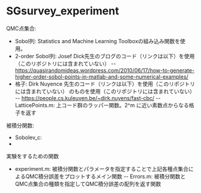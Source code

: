 # SGsurvey_experiment


QMC点集合:
- Sobol列: Statistics and Machine Learning Toolboxの組み込み関数を使用。
- 2-order Sobol列: Josef Dick先生のブログのコード（リンクは以下）を使用（このリポジトリには含まれていない）
-- https://quasirandomideas.wordpress.com/2010/06/17/how-to-generate-higher-order-sobol-points-in-matlab-and-some-numerical-examples/
- 格子: Dirk Nuyence 先生のコード（リンクは以下）を使用（このリポジトリには含まれていない）
のものを使用（このリポジトリには含まれていない）
-- https://people.cs.kuleuven.be/~dirk.nuyens/fast-cbc/
-- LatticePoints.m: 上コード群のラッパー関数。2^m に近い素数点からなる格子を返す

被積分関数:
- Sobolev_c: 
- 

実験をするための関数
- experiment.m: 被積分関数とパラメータを指定することで上記各種点集合によるQMC積分誤差をプロットするメイン関数
-- Errors.m: 被積分関数とQMC点集合の種類を指定してQMC積分誤差の配列を返す関数
